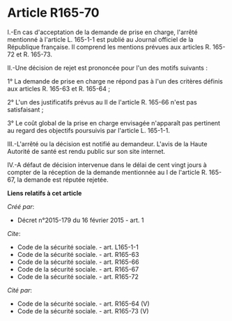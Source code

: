 # Article R165-70

I.-En cas d'acceptation de la demande de prise en charge, l'arrêté mentionné à l'article L. 165-1-1 est publié au Journal
officiel de la République française. Il comprend les mentions prévues aux articles R. 165-72 et R. 165-73. 

II.-Une décision de rejet est prononcée pour l'un des motifs suivants : 

1° La demande de prise en charge ne répond pas à l'un des critères définis aux articles R. 165-63 et R. 165-64 ; 

2° L'un des justificatifs prévus au II de l'article R. 165-66 n'est pas satisfaisant ; 

3° Le coût global de la prise en charge envisagée n'apparaît pas pertinent au regard des objectifs poursuivis par l'article
L. 165-1-1. 

III.-L'arrêté ou la décision est notifié au demandeur. L'avis de la Haute Autorité de santé est rendu public sur son site
internet. 

IV.-A défaut de décision intervenue dans le délai de cent vingt jours à compter de la réception de la demande mentionnée au I
de l'article R. 165-67, la demande est réputée rejetée.

**Liens relatifs à cet article**

_Créé par_:

  - Décret n°2015-179 du 16 février 2015 - art. 1

_Cite_:

  - Code de la sécurité sociale. - art. L165-1-1
  - Code de la sécurité sociale. - art. R165-63
  - Code de la sécurité sociale. - art. R165-66
  - Code de la sécurité sociale. - art. R165-67
  - Code de la sécurité sociale. - art. R165-72

_Cité par_:

  - Code de la sécurité sociale. - art. R165-64 (V)
  - Code de la sécurité sociale. - art. R165-73 (V)
